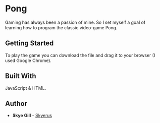 # Pong

Gaming has always been a passion of mine. So I set myself a goal of learning how to program the classic video-game Pong.


## Getting Started

To play the game you can download the file and drag it to your browser (I used Google Chrome).


## Built With

JavaScript & HTML.

## Author

* **Skye Gill** - [Skyerus](https://github.com/Skyerus)

